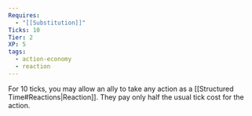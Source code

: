 ```yaml
---
Requires:
  - "[[Substitution]]"
Ticks: 10
Tier: 2
XP: 5
tags:
  - action-economy
  - reaction
---
```

For 10 ticks, you may allow an ally to take any action as a [[Structured Time#Reactions|Reaction]]. They pay only half the usual tick cost for the action.
